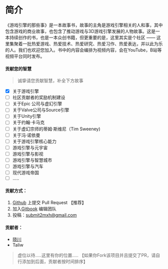 # 简介

《游戏引擎的那些事》是一本故事书，故事的主角是游戏引擎相关的人和事，其中包含游戏的商业故事，也包含了推动游戏与3D游戏引擎发展的人物故事。这是一本持续创作的书，也是一本众创书籍，但更重要的是，这里其实是个社区 —— 这里集聚着一批热爱游戏、热爱技术、热爱研究、热爱习作、热爱表达，并以此为乐的人。我们也欢迎您加入。书中的内容会编排为视频内容，会在YouTube，B站等视频平台同时发布。

#### 贡献您的智慧

> 诚挚请您贡献智慧，补全下方故事

* [X] 关于游戏引擎
* [ ] 社区贡献者的奖励机制建设
* [ ] 关于Epic 公司与虚幻引擎
* [ ] 关于Valve公司与Source引擎
* [ ] 关于Unity引擎
* [ ] 关于约翰·卡马克
* [ ] 关于虚幻宗师的蒂姆·斯维尼（Tim Sweeney)
* [ ] 关于冯·诺依曼
* [ ] 关于游戏引擎核心能力
* [ ] 游戏引擎与元宇宙
* [ ] 游戏引擎与影视
* [ ] 游戏引擎与智慧城市
* [ ] 游戏引擎与汽车
* [ ] 现代游戏帝国
* [ ] .....

#### 贡献方式：

1. [Github](https://github.com/SaudM/Game-engine-things) 上提交 Pull Request 【推荐】
2. 加入[Gitbook](https://app.gitbook.com/invite/6QpWF9RhvaYyobfH56gh/gdjTnKxabuiRxqq3j8IK) 编辑团队
3. 投稿：submit2mxh@gmail.com

#### 贡献者：

- [晓川](https://github.com/SaudM)
- Taliw

> 虚位以待.....这里有你的位置.....
> 【如果你Fork该项目并且提交了PR，请自行添加到后面，贡献者按时间排序】
